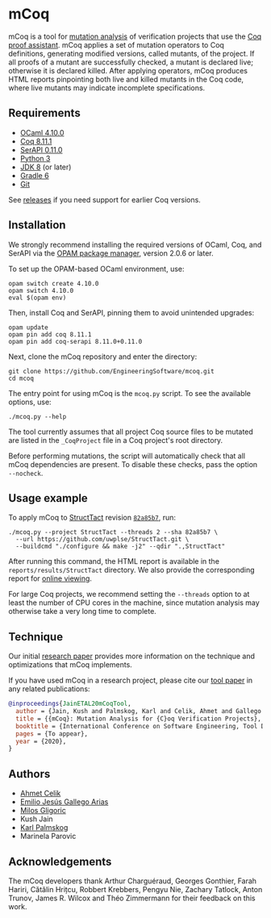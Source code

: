 # mCoq

mCoq is a tool for [mutation analysis][mutation-analysis] of verification projects
that use the [Coq proof assistant][coq-website]. mCoq applies a set of mutation
operators to Coq definitions, generating modified versions, called mutants,
of the project. If all proofs of a mutant are successfully checked, a mutant
is declared live; otherwise it is declared killed. After applying operators,
mCoq produces HTML reports pinpointing both live and killed mutants in the
Coq code, where live mutants may indicate incomplete specifications.

[coq-website]: https://coq.inria.fr
[mutation-analysis]: https://www.fuzzingbook.org/html/MutationAnalysis.html

## Requirements

- [OCaml 4.10.0](https://ocaml.org)
- [Coq 8.11.1](https://coq.inria.fr/download)
- [SerAPI 0.11.0](https://github.com/ejgallego/coq-serapi)
- [Python 3](https://www.python.org)
- [JDK 8](https://openjdk.java.net) (or later)
- [Gradle 6](https://gradle.org/install/)
- [Git](https://git-scm.com)

See [releases][releases-link] if you need support for earlier Coq versions.

[releases-link]: https://github.com/EngineeringSoftware/mcoq/releases

## Installation

We strongly recommend installing the required versions of OCaml, Coq,
and SerAPI via the [OPAM package manager](https://opam.ocaml.org),
version 2.0.6 or later.

To set up the OPAM-based OCaml environment, use:
```
opam switch create 4.10.0
opam switch 4.10.0
eval $(opam env)
```
Then, install Coq and SerAPI, pinning them to avoid unintended upgrades:
```
opam update
opam pin add coq 8.11.1
opam pin add coq-serapi 8.11.0+0.11.0
```
Next, clone the mCoq repository and enter the directory:
```
git clone https://github.com/EngineeringSoftware/mcoq.git
cd mcoq
```

The entry point for using mCoq is the `mcoq.py` script. To see
the available options, use:
```
./mcoq.py --help
```

The tool currently assumes that all project Coq source
files to be mutated are listed in the `_CoqProject` file
in a Coq project's root directory.

Before performing mutations, the script will automatically check
that all mCoq dependencies are present. To disable these checks,
pass the option `--nocheck`.

## Usage example

To apply mCoq to [StructTact][structtact-repo]
revision [`82a85b7`][structtact-revision], run:
```
./mcoq.py --project StructTact --threads 2 --sha 82a85b7 \
  --url https://github.com/uwplse/StructTact.git \
  --buildcmd "./configure && make -j2" --qdir ".,StructTact"
```
After running this command, the HTML report is available in the
`reports/results/StructTact` directory. We also provide the corresponding report
for [online viewing][structtact-report].

For large Coq projects, we recommend setting the `--threads` option
to at least the number of CPU cores in the machine, since mutation analysis
may otherwise take a very long time to complete.

[structtact-repo]: https://github.com/uwplse/StructTact
[structtact-revision]: https://github.com/uwplse/StructTact/commit/82a85b7ec07e71fa6b30cfc05f6a7bfb09ef2510
[structtact-report]: https://cozy.ece.utexas.edu/mcoq/report/

## Technique

Our initial [research paper][ase-paper] provides more information on the technique and
optimizations that mCoq implements.

If you have used mCoq in a research project, please cite our
[tool paper][icse-demo-paper] in any related publications:
```bibtex
@inproceedings{JainETAL20mCoqTool,
  author = {Jain, Kush and Palmskog, Karl and Celik, Ahmet and Gallego Arias, Emilio Jes{\'u}s and Gligoric, Milos},
  title = {{mCoq}: Mutation Analysis for {C}oq Verification Projects},
  booktitle = {International Conference on Software Engineering, Tool Demonstrations Track},
  pages = {To appear},
  year = {2020},
}
```

[ase-paper]: https://users.ece.utexas.edu/~gligoric/papers/CelikETAL19mCoq.pdf
[icse-demo-paper]: http://users.ece.utexas.edu/~gligoric/papers/JainETAL20mCoqTool.pdf

## Authors

- [Ahmet Celik](https://ahmet-celik.github.io)
- [Emilio Jesús Gallego Arias](https://www.irif.fr/~gallego/)
- [Milos Gligoric](http://users.ece.utexas.edu/~gligoric/)
- Kush Jain
- [Karl Palmskog](https://setoid.com)
- Marinela Parovic

## Acknowledgements

The mCoq developers thank Arthur Charguéraud, Georges Gonthier, Farah Hariri, Cătălin Hrițcu,
Robbert Krebbers, Pengyu Nie, Zachary Tatlock, Anton Trunov, James R. Wilcox and Théo Zimmermann
for their feedback on this work.
